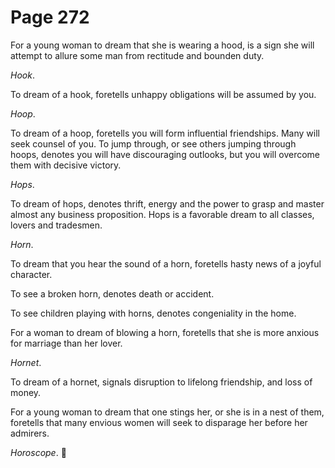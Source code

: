# Page 272
For a young woman to dream that she is wearing a hood, is a sign she
will attempt to allure some man from rectitude and bounden duty.


_Hook_.


To dream of a hook, foretells unhappy obligations will be assumed by you.


_Hoop_.


To dream of a hoop, foretells you will form influential friendships.
Many will seek counsel of you. To jump through, or see others
jumping through hoops, denotes you will have discouraging outlooks,
but you will overcome them with decisive victory.


_Hops_.


To dream of hops, denotes thrift, energy and the power to grasp and master
almost any business proposition. Hops is a favorable dream to all classes,
lovers and tradesmen.


_Horn_.


To dream that you hear the sound of a horn, foretells hasty news
of a joyful character.


To see a broken horn, denotes death or accident.


To see children playing with horns, denotes congeniality in the home.


For a woman to dream of blowing a horn, foretells that she is more anxious
for marriage than her lover.


_Hornet_.


To dream of a hornet, signals disruption to lifelong friendship,
and loss of money.


For a young woman to dream that one stings her, or she is in a nest
of them, foretells that many envious women will seek to disparage
her before her admirers.


_Horoscope_.
